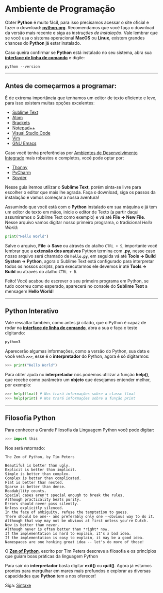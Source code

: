 # Ambiente de Programação

Obter **Python** é muito fácil, para isso precisamos acessar o site oficial e fazer o download: **[python.org](https://www.python.org/downloads/)**. Recomendamos que você faça o download da versão mais recente e siga as *instruções de instalação*. Vale lembrar que se você usa o sistema operacional **MacOS** ou **Linux**, existem grandes chances do **Python** já estar instalado.

Caso queira confirmar se **Python** está instalado no seu sistema, abra sua **[interface de linha de comando](https://pt.wikipedia.org/wiki/Interface_de_linha_de_comandos)** e digite:

```
python --version
```

---------------------------------------

## Antes de começarmos a programar: 

É de extrema importância que tenhamos um editor de texto eficiente e leve, para isso existem muitas opções excelentes:

- [Sublime Text](https://www.sublimetext.com/)
- [Atom](https://atom.io/)
- [Brackets](http://brackets.io/)
- [Notepad++](https://notepad-plus-plus.org/)
- [Visual Studio Code](https://code.visualstudio.com/)
- [Vim](https://www.vim.org/)
- [GNU Emacs](https://www.gnu.org/software/emacs/)

Caso você tenha preferências por [Ambientes de Desenvolvimento Integrado](https://pt.wikipedia.org/wiki/Ambiente_de_desenvolvimento_integrado) mais robustos e completos, você pode optar por:

- [Thonny](https://thonny.org/)
- [PyCharm](https://www.jetbrains.com/pycharm/download/)
- [Spyder](https://www.spyder-ide.org/)

Nesse guia iremos utilizar o **Sublime Text**, porém sinta-se livre para escolher o editor que mais lhe agrada. Faça o download, siga os passos da instalação e vamos começar a nossa aventura!

Assumindo que você está com o **Python** instalado em sua máquina e já tem um editor de texto em mãos, inicie o editor de Texto (a partir daqui assumiremos o Sublime Text como exemplo) e vá até **File -> New File**. Nesse arquivo vamos digitar nosso primeiro programa, o tradicional *Hello World*:

```python
print("Hello World")
```

Salve o arquivo, **File -> Save** ou através do atalho `CTRL + S`, importante você lembrar que a **[extensão dos arquivos](https://pt.wikipedia.org/wiki/Extensão_de_nome_de_ficheiro)** Python termina com **.py**, nesse caso nosso arquivo será chamado de **`hello.py`**, em seguida vá até **Tools -> Build System -> Python**, agora o Sublime Text está configurado para interpretar todos os nossos *scripts*, para executarmos ele devemos ir até **Tools -> Build** ou através do atalho `CTRL + B`.

Feito! Você acabou de escrever o seu primeiro programa em Python, se tudo ocorreu como esperado, aparecerá no console do **Sublime Text** a mensagem **Hello World**! 

---------------------------------------

## Python Interativo

Vale ressaltar também, como antes já citado, que o Python é capaz de rodar na **[interface de linha de comando](https://pt.wikipedia.org/wiki/Interface_de_linha_de_comandos)**, abra a sua e faça o teste digitando:

```python
python3
```

Aparecerão algumas informações, como a versão do Python, sua data e você verá **`>>>`**, esse é o **interpretador** do Python, agora é só digitarmos:

```python
>>> print("Hello World")
```

Para obter ajuda no **interpretador** nós podemos utilizar a função **help()**, que recebe como parâmetro um **objeto** que desejamos entender melhor, por exemplo:

```python
>>> help(float) # Nos trará informações sobre a classe float
>>> help(print) # Nos trará informações sobre a função print
```

---------------------------------------

## Filosofia Python

Para conhecer a Grande Filosofia da Linguagem Python você pode digitar:

```python
>>> import this
```

Nos será retornado:

```
The Zen of Python, by Tim Peters

Beautiful is better than ugly.
Explicit is better than implicit.
Simple is better than complex.
Complex is better than complicated.
Flat is better than nested.
Sparse is better than dense.
Readability counts.
Special cases aren't special enough to break the rules.
Although practicality beats purity.
Errors should never pass silently.
Unless explicitly silenced.
In the face of ambiguity, refuse the temptation to guess.
There should be one-- and preferably only one --obvious way to do it.
Although that way may not be obvious at first unless you're Dutch.
Now is better than never.
Although never is often better than *right* now.
If the implementation is hard to explain, it's a bad idea.
If the implementation is easy to explain, it may be a good idea.
Namespaces are one honking great idea -- let's do more of those!
```

O **[Zen of Python](https://en.wikipedia.org/wiki/Zen_of_Python)**, escrito por Tim Peters descreve a filosofia e os princípios que guiam boas práticas da linguagem Python

Para sair do **interpretador** basta digitar **exit()** ou **quit()**. Agora já estamos prontos para mergulhar em mares mais profundos e explorar as diversas capacidades que **Python** tem a nos oferecer!

Siga: [Sintaxe](https://github.com/the-akira/Python-Iluminado/blob/master/Capitulos/03.Sintaxe.md)
